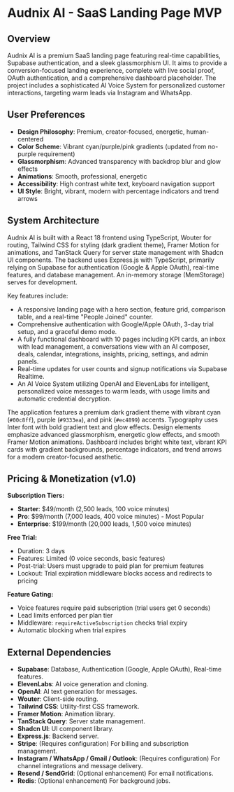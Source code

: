 # Audnix AI - SaaS Landing Page MVP

## Overview

Audnix AI is a premium SaaS landing page featuring real-time capabilities, Supabase authentication, and a sleek glassmorphism UI. It aims to provide a conversion-focused landing experience, complete with live social proof, OAuth authentication, and a comprehensive dashboard placeholder. The project includes a sophisticated AI Voice System for personalized customer interactions, targeting warm leads via Instagram and WhatsApp.

## User Preferences

- **Design Philosophy**: Premium, creator-focused, energetic, human-centered
- **Color Scheme**: Vibrant cyan/purple/pink gradients (updated from no-purple requirement)
- **Glassmorphism**: Advanced transparency with backdrop blur and glow effects
- **Animations**: Smooth, professional, energetic
- **Accessibility**: High contrast white text, keyboard navigation support
- **UI Style**: Bright, vibrant, modern with percentage indicators and trend arrows

## System Architecture

Audnix AI is built with a React 18 frontend using TypeScript, Wouter for routing, Tailwind CSS for styling (dark gradient theme), Framer Motion for animations, and TanStack Query for server state management with Shadcn UI components. The backend uses Express.js with TypeScript, primarily relying on Supabase for authentication (Google & Apple OAuth), real-time features, and database management. An in-memory storage (MemStorage) serves for development.

Key features include:
- A responsive landing page with a hero section, feature grid, comparison table, and a real-time "People Joined" counter.
- Comprehensive authentication with Google/Apple OAuth, 3-day trial setup, and a graceful demo mode.
- A fully functional dashboard with 10 pages including KPI cards, an inbox with lead management, a conversations view with an AI composer, deals, calendar, integrations, insights, pricing, settings, and admin panels.
- Real-time updates for user counts and signup notifications via Supabase Realtime.
- An AI Voice System utilizing OpenAI and ElevenLabs for intelligent, personalized voice messages to warm leads, with usage limits and automatic credential decryption.

The application features a premium dark gradient theme with vibrant cyan (`#00c8ff`), purple (`#9333ea`), and pink (`#ec4899`) accents. Typography uses Inter font with bold gradient text and glow effects. Design elements emphasize advanced glassmorphism, energetic glow effects, and smooth Framer Motion animations. Dashboard includes bright white text, vibrant KPI cards with gradient backgrounds, percentage indicators, and trend arrows for a modern creator-focused aesthetic.

## Pricing & Monetization (v1.0)

**Subscription Tiers:**
- **Starter**: $49/month (2,500 leads, 100 voice minutes)
- **Pro**: $99/month (7,000 leads, 400 voice minutes) - Most Popular
- **Enterprise**: $199/month (20,000 leads, 1,500 voice minutes)

**Free Trial:**
- Duration: 3 days
- Features: Limited (0 voice seconds, basic features)
- Post-trial: Users must upgrade to paid plan for premium features
- Lockout: Trial expiration middleware blocks access and redirects to pricing

**Feature Gating:**
- Voice features require paid subscription (trial users get 0 seconds)
- Lead limits enforced per plan tier
- Middleware: `requireActiveSubscription` checks trial expiry
- Automatic blocking when trial expires

## External Dependencies

- **Supabase**: Database, Authentication (Google, Apple OAuth), Real-time features.
- **ElevenLabs**: AI voice generation and cloning.
- **OpenAI**: AI text generation for messages.
- **Wouter**: Client-side routing.
- **Tailwind CSS**: Utility-first CSS framework.
- **Framer Motion**: Animation library.
- **TanStack Query**: Server state management.
- **Shadcn UI**: UI component library.
- **Express.js**: Backend server.
- **Stripe**: (Requires configuration) For billing and subscription management.
- **Instagram / WhatsApp / Gmail / Outlook**: (Requires configuration) For channel integrations and message delivery.
- **Resend / SendGrid**: (Optional enhancement) For email notifications.
- **Redis**: (Optional enhancement) For background jobs.